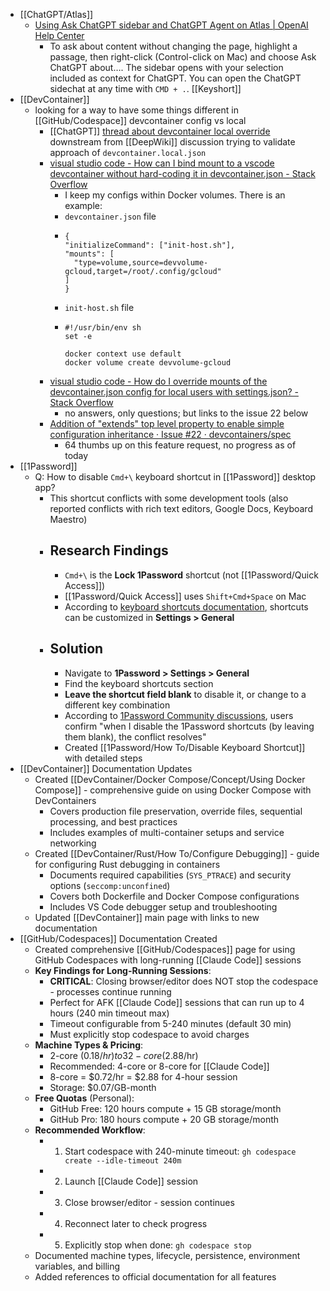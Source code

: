 - [[ChatGPT/Atlas]]
	- [Using Ask ChatGPT sidebar and ChatGPT Agent on Atlas | OpenAI Help Center](https://help.openai.com/en/articles/12628199-using-ask-chatgpt-sidebar-and-chatgpt-agent-on-atlas?utm_source=chatgpt.com)
		- To ask about content without changing the page, highlight a passage, then right-click (Control-click on Mac) and choose Ask ChatGPT about…. The sidebar opens with your selection included as context for ChatGPT. You can open the ChatGPT sidechat at any time with `CMD + .`. [[Keyshort]]
- [[DevContainer]]
	- looking for a way to have some things different in [[GitHub/Codespace]] devcontainer config vs local
		- [[ChatGPT]] [thread about devcontainer local override](https://chatgpt.com/share/690079d9-2694-8000-9d56-ad9dd9ddef9c) downstream from [[DeepWiki]] discussion trying to validate approach of `devcontainer.local.json`
		- [visual studio code - How can I bind mount to a vscode devcontainer without hard-coding it in devcontainer.json - Stack Overflow](https://stackoverflow.com/questions/71436342/how-can-i-bind-mount-to-a-vscode-devcontainer-without-hard-coding-it-in-devconta?rq=2)
			- I keep my configs within Docker volumes. There is an example:
			- `devcontainer.json` file
			- ```
			  {
			  "initializeCommand": ["init-host.sh"],
			  "mounts": [
			    "type=volume,source=devvolume-gcloud,target=/root/.config/gcloud"
			  ]
			  }
			  ```
			- `init-host.sh` file
			- ```
			  #!/usr/bin/env sh
			  set -e
			  
			  docker context use default
			  docker volume create devvolume-gcloud
			  ```
		- [visual studio code - How do I override mounts of the devcontainer.json config for local users with settings.json? - Stack Overflow](https://stackoverflow.com/questions/77002240/how-do-i-override-mounts-of-the-devcontainer-json-config-for-local-users-with-se?utm_source=chatgpt.com)
			- no answers, only questions; but links to the issue 22 below
		- [Addition of "extends" top level property to enable simple configuration inheritance · Issue #22 · devcontainers/spec](https://github.com/devcontainers/spec/issues/22)
			- 64 thumbs up on this feature request, no progress as of today
- [[1Password]]
	- Q: How to disable `Cmd+\` keyboard shortcut in [[1Password]] desktop app?
		- This shortcut conflicts with some development tools (also reported conflicts with rich text editors, Google Docs, Keyboard Maestro)
		- ## Research Findings
			- `Cmd+\` is the **Lock 1Password** shortcut (not [[1Password/Quick Access]])
			- [[1Password/Quick Access]] uses `Shift+Cmd+Space` on Mac
			- According to [keyboard shortcuts documentation](https://support.1password.com/keyboard-shortcuts/), shortcuts can be customized in **Settings > General**
		- ## Solution
			- Navigate to **1Password > Settings > General**
			- Find the keyboard shortcuts section
			- **Leave the shortcut field blank** to disable it, or change to a different key combination
			- According to [1Password Community discussions](https://1password.community/search?q=keyboard+shortcut+conflict), users confirm "when I disable the 1Password shortcuts (by leaving them blank), the conflict resolves"
			- Created [[1Password/How To/Disable Keyboard Shortcut]] with detailed steps
- [[DevContainer]] Documentation Updates
	- Created [[DevContainer/Docker Compose/Concept/Using Docker Compose]] - comprehensive guide on using Docker Compose with DevContainers
		- Covers production file preservation, override files, sequential processing, and best practices
		- Includes examples of multi-container setups and service networking
	- Created [[DevContainer/Rust/How To/Configure Debugging]] - guide for configuring Rust debugging in containers
		- Documents required capabilities (`SYS_PTRACE`) and security options (`seccomp:unconfined`)
		- Covers both Dockerfile and Docker Compose configurations
		- Includes VS Code debugger setup and troubleshooting
	- Updated [[DevContainer]] main page with links to new documentation
- [[GitHub/Codespaces]] Documentation Created
	- Created comprehensive [[GitHub/Codespaces]] page for using GitHub Codespaces with long-running [[Claude Code]] sessions
	- **Key Findings for Long-Running Sessions**:
		- **CRITICAL**: Closing browser/editor does NOT stop the codespace - processes continue running
		- Perfect for AFK [[Claude Code]] sessions that can run up to 4 hours (240 min timeout max)
		- Timeout configurable from 5-240 minutes (default 30 min)
		- Must explicitly stop codespace to avoid charges
	- **Machine Types & Pricing**:
		- 2-core ($0.18/hr) to 32-core ($2.88/hr)
		- Recommended: 4-core or 8-core for [[Claude Code]]
		- 8-core = $0.72/hr = $2.88 for 4-hour session
		- Storage: $0.07/GB-month
	- **Free Quotas** (Personal):
		- GitHub Free: 120 hours compute + 15 GB storage/month
		- GitHub Pro: 180 hours compute + 20 GB storage/month
	- **Recommended Workflow**:
		- 1. Start codespace with 240-minute timeout: `gh codespace create --idle-timeout 240m`
		- 2. Launch [[Claude Code]] session
		- 3. Close browser/editor - session continues
		- 4. Reconnect later to check progress
		- 5. Explicitly stop when done: `gh codespace stop`
	- Documented machine types, lifecycle, persistence, environment variables, and billing
	- Added references to official documentation for all features